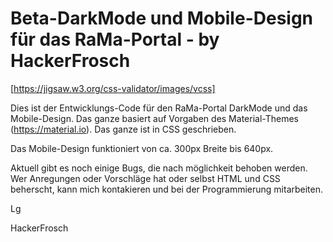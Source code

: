 # Beta-DarkMode und Mobile-Design für das RaMa-Portal - by HackerFrosch

[https://jigsaw.w3.org/css-validator/images/vcss]


Dies ist der Entwicklungs-Code für den RaMa-Portal DarkMode und das Mobile-Design. Das ganze basiert auf Vorgaben des Material-Themes (https://material.io). 
Das ganze ist in CSS geschrieben.

Das Mobile-Design funktioniert von ca. 300px Breite bis 640px. 

Aktuell gibt es noch einige Bugs, die nach möglichkeit behoben werden.
Wer Anregungen oder Vorschläge hat oder selbst HTML und CSS beherscht, kann mich kontakieren und bei der Programmierung mitarbeiten.



Lg

HackerFrosch
